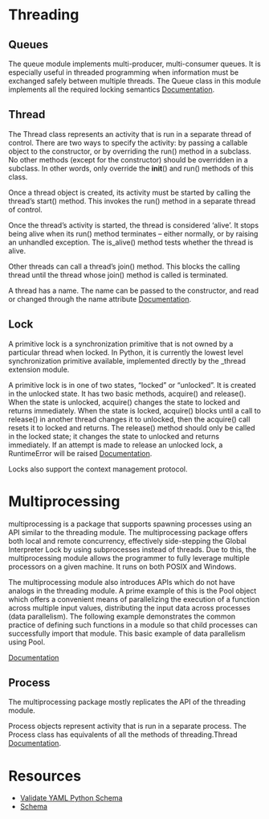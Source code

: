 # Threading

## Queues

The queue module implements multi-producer, multi-consumer queues. It is especially useful in threaded programming when information must be exchanged safely between multiple threads. The Queue class in this module implements all the required locking semantics [Documentation](https://docs.python.org/3/library/queue.html#queue.Queue).

## Thread

The Thread class represents an activity that is run in a separate thread of control. There are two ways to specify the activity: by passing a callable object to the constructor, or by overriding the run() method in a subclass. No other methods (except for the constructor) should be overridden in a subclass. In other words, only override the __init__() and run() methods of this class.

Once a thread object is created, its activity must be started by calling the thread’s start() method. This invokes the run() method in a separate thread of control.

Once the thread’s activity is started, the thread is considered ‘alive’. It stops being alive when its run() method terminates – either normally, or by raising an unhandled exception. The is_alive() method tests whether the thread is alive.

Other threads can call a thread’s join() method. This blocks the calling thread until the thread whose join() method is called is terminated.

A thread has a name. The name can be passed to the constructor, and read or changed through the name attribute [Documentation](https://docs.python.org/3/library/threading.html#thread-objects).

## Lock

A primitive lock is a synchronization primitive that is not owned by a particular thread when locked. In Python, it is currently the lowest level synchronization primitive available, implemented directly by the _thread extension module.

A primitive lock is in one of two states, “locked” or “unlocked”. It is created in the unlocked state. It has two basic methods, acquire() and release(). When the state is unlocked, acquire() changes the state to locked and returns immediately. When the state is locked, acquire() blocks until a call to release() in another thread changes it to unlocked, then the acquire() call resets it to locked and returns. The release() method should only be called in the locked state; it changes the state to unlocked and returns immediately. If an attempt is made to release an unlocked lock, a RuntimeError will be raised [Documentation](https://docs.python.org/3/library/threading.html#lock-objects).

Locks also support the context management protocol.


# Multiprocessing

multiprocessing is a package that supports spawning processes using an API similar to the threading module. The multiprocessing package offers both local and remote concurrency, effectively side-stepping the Global Interpreter Lock by using subprocesses instead of threads. Due to this, the multiprocessing module allows the programmer to fully leverage multiple processors on a given machine. It runs on both POSIX and Windows.

The multiprocessing module also introduces APIs which do not have analogs in the threading module. A prime example of this is the Pool object which offers a convenient means of parallelizing the execution of a function across multiple input values, distributing the input data across processes (data parallelism). The following example demonstrates the common practice of defining such functions in a module so that child processes can successfully import that module. This basic example of data parallelism using Pool.

[Documentation](https://docs.python.org/3/library/multiprocessing.html)


## Process

The multiprocessing package mostly replicates the API of the threading module.

Process objects represent activity that is run in a separate process. The Process class has equivalents of all the methods of threading.Thread [Documentation](https://docs.python.org/3/library/multiprocessing.html#process-and-exceptions).

# Resources

- [Validate YAML Python Schema](https://www.andrewvillazon.com/validate-yaml-python-schema/)
- [Schema](https://github.com/keleshev/schema)